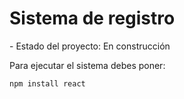 <h1> Sistema de registro </h1>  
- Estado del proyecto: En construcción

Para ejecutar el sistema debes poner:

```npm install react```
